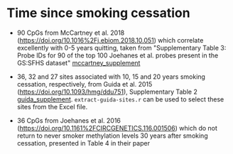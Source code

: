 # Time since smoking cessation

* 90 CpGs from McCartney et al. 2018 (https://doi.org/10.1016%2Fj.ebiom.2018.10.051) which correlate excellently with 0-5 years quitting, taken from "Supplementary Table 3: Probe IDs for 90 of the top 100 Joehanes et al. probes present in the GS:SFHS dataset" [mccartney_supplement](sources/mccartney_supplement.xlsx)

* 36, 32 and 27 sites associated with 10, 15 and 20 years smoking cessation, respectively, from Guida et al. 2015 (https://doi.org/10.1093/hmg/ddu751), Supplementary Table 2 [guida_supplement](sources/guida_supplement.xlsx). `extract-guida-sites.r` can be used to select these sites from the Excel file. 

* 36 CpGs from Joehanes et al. 2016 (https://doi.org/10.1161%2FCIRCGENETICS.116.001506) which do not return to never smoker methylation levels 30 years after smoking cessation, presented in Table 4 in their paper


